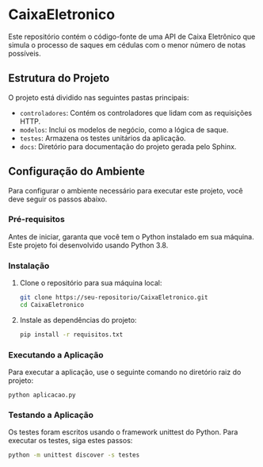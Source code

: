 
# CaixaEletronico

Este repositório contém o código-fonte de uma API de Caixa Eletrônico que simula o processo de saques em cédulas com o menor número de notas possíveis.

## Estrutura do Projeto

O projeto está dividido nas seguintes pastas principais:

- `controladores`: Contém os controladores que lidam com as requisições HTTP.
- `modelos`: Inclui os modelos de negócio, como a lógica de saque.
- `testes`: Armazena os testes unitários da aplicação.
- `docs`: Diretório para documentação do projeto gerada pelo Sphinx.

## Configuração do Ambiente

Para configurar o ambiente necessário para executar este projeto, você deve seguir os passos abaixo.

### Pré-requisitos

Antes de iniciar, garanta que você tem o Python instalado em sua máquina. Este projeto foi desenvolvido usando Python 3.8.

### Instalação

1. Clone o repositório para sua máquina local:
   ```bash
   git clone https://seu-repositorio/CaixaEletronico.git
   cd CaixaEletronico

2. Instale as dependências do projeto:
   ```bash
   pip install -r requisitos.txt


### Executando a Aplicação
Para executar a aplicação, use o seguinte comando no diretório raiz do projeto:
    
    python aplicacao.py

### Testando a Aplicação
Os testes foram escritos usando o framework unittest do Python. Para executar os testes, siga estes passos:
```bash
python -m unittest discover -s testes
